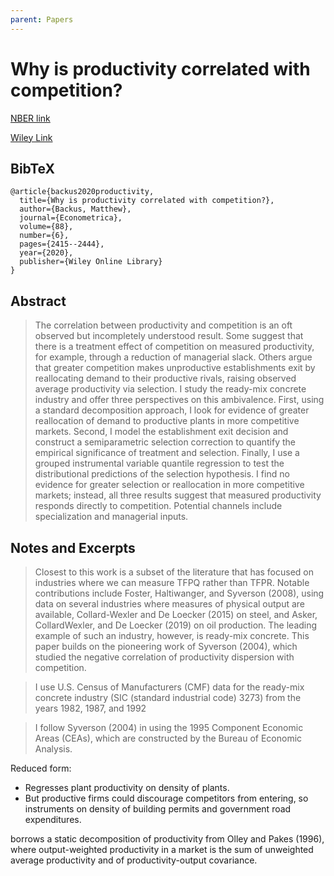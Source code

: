 ```yaml
---
parent: Papers
---
```


# Why is productivity correlated with competition?

[NBER link](https://www.nber.org/system/files/working_papers/w25748/w25748.pdf)

[Wiley Link](https://onlinelibrary.wiley.com/doi/abs/10.3982/ECTA12926)


## BibTeX
```
@article{backus2020productivity,
  title={Why is productivity correlated with competition?},
  author={Backus, Matthew},
  journal={Econometrica},
  volume={88},
  number={6},
  pages={2415--2444},
  year={2020},
  publisher={Wiley Online Library}
}
```

## Abstract

> The correlation between productivity and competition is an oft observed but incompletely understood result. Some suggest that there is a treatment effect of competition on measured productivity, for example, through a reduction of managerial slack. Others argue that greater competition makes unproductive establishments exit by reallocating demand to their productive rivals, raising observed average productivity via selection. I study the ready-mix concrete industry and offer three perspectives on this ambivalence. First, using a standard decomposition approach, I look for evidence of greater reallocation of demand to productive plants in more competitive markets. Second, I model the establishment exit decision and construct a semiparametric selection correction to quantify the empirical significance of treatment and selection. Finally, I use a grouped instrumental variable quantile regression to test the distributional predictions of the selection hypothesis. I find no evidence for greater selection or reallocation in more competitive markets; instead, all three results suggest that measured productivity responds directly to competition. Potential channels include specialization and managerial inputs.


## Notes and Excerpts


> Closest to this work is a subset of the literature that has focused on industries where
we can measure TFPQ rather than TFPR. Notable contributions include Foster, Haltiwanger, and Syverson (2008), using data on several industries where measures of physical
output are available, Collard-Wexler and De Loecker (2015) on steel, and Asker, CollardWexler, and De Loecker (2019) on oil production. The leading example of such an industry, however, is ready-mix concrete. This paper builds on the pioneering work of Syverson
(2004), which studied the negative correlation of productivity dispersion with competition.


> I use U.S. Census of Manufacturers (CMF) data for the ready-mix concrete industry
(SIC (standard industrial code) 3273) from the years 1982, 1987, and 1992


> I follow Syverson (2004) in using the
1995 Component Economic Areas (CEAs), which are constructed by the Bureau of Economic Analysis. 


Reduced form:

- Regresses plant productivity on density of plants.
- But productive firms could discourage competitors from entering, so instruments on density of building permits and government road expenditures.


borrows a static decomposition of productivity from Olley and
Pakes (1996), where output-weighted productivity in a market is the sum of unweighted average productivity and of productivity-output covariance.

